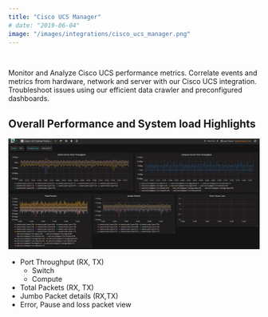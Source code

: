 ```yaml
---
title: "Cisco UCS Manager"
# date: "2019-06-04"
image: "/images/integrations/cisco_ucs_manager.png"
---
```


 

<!-- ![Cisco_Ucs_Manager](/images/integrations/cisco_ucs_manager.png) -->



Monitor and Analyze Cisco UCS performance metrics. Correlate events and metrics from hardware, network and server with our Cisco UCS integration. Troubleshoot issues using our efficient data crawler and preconfigured dashboards.

## Overall Performance and System load Highlights


![Ciso UCS Server Ports](/images/integrations/posts//ciscoucs_pa491-1.png)


* Port Throughput (RX, TX)
    * Switch
    * Compute
* Total Packets (RX, TX)
* Jumbo Packet details (RX,TX)
* Error, Pause and loss packet view